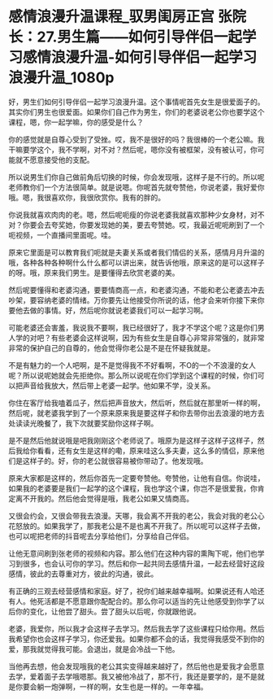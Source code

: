 # 感情浪漫升温课程_驭男闺房正宫 张院长：27.男生篇——如何引导伴侣一起学习感情浪漫升温-如何引导伴侣一起学习浪漫升温_1080p

好，男生们如何引导伴侣一起学习浪漫升温。这个事情呢首先女生是很爱面子的。其实你们男生也很爱面。如果你们自己作为男生，你们的老婆说老公你也要学这个课程，嗯，你一起学嘛，你的感受是什么？

你的感觉就是自尊心受到了受挫。哎，我不是很好的吗？我很棒的一个老公嘛。我干嘛要学这个，我不学啊，对不对？然后呢，嗯你没有被框架，没有被认可，你可能就不愿意接受他的支配。

所以说男生们你自己做前角后切换的时候，你会发现哦，这样子是不行的。所以呢老师教你们一个方法很简单。就是说嗯。你呢首先就夸赞他，你说老婆，我好爱你哦。嗯，我很喜欢你，我很欣赏你。我有的胖的。

你说我就喜欢肉肉的老。嗯，然后呢呃瘦的你说老婆我就喜欢那种少女身材，对不对？你要会去夸奖她，你要发现她的美，要去夸赞她。哎，我最近呢呃刷到了一个呃视频，一个直播间里面呢。哇。

原来它里面是可以教育我们呃就是夫妻关系或者我们情侣的关系，感情月月升温的哦，各种各种各种啊什么什么都可以讲出来，就告诉他哦，原来这的是可以这样子的呀。哦，原来我们男生。是要懂得去欣赏老婆的美。

然后呢要懂得和老婆沟通，要要情商高一点，和老婆沟通，不能和老公老婆去冲去吵架，要容纳老婆的情绪。万你要先让他接受你所说的话，他才会来听你接下来你要他去做的事情。好，然后呢你就说老婆我们可以一起学习啊。

可能老婆还会害羞，我说我不要啊，我已经很好了，我才不学这个呢？这是你们男人学的对吧？有些老婆会这样说啊，因为有些女生是自尊心非常非常强的，就非常非常的保护自己的自尊的，他会觉得你老公是不是在怀疑我就是。

不是有魅力的一个人吧啊，是不是觉得我不不好看啊，不O的一个不浪漫的女人呢？所以说呢她就会先拒绝你。那么所以说呢在你们学到这个课程的时候，你们可以把声音给我放大，然后带上老婆一起学。他如果不学，没关系。

你住在客厅给我嗑着瓜子，然后把声音放大，然后听，然后就在那里听一样的啊，然后呢，就老婆我学到了一个原来原来我是要这样子和你去带你出去浪漫的地方去处读读光晚餐了，我下次就要奖励你这样子啊。

是不是然后他就说哦是吧我刚刚这个老师说了。哦原为是这样子这样子这样子，然后我给你看看，还有女生是这样的嘞，原来哇这么多夫妻，这么多的情侣，原来他们是这样子的。好，你的老公就很容易被你带动了。他发现哦。

原来大家都是这样的，然后你首先一定要夸赞他。夸赞他，让他有自信。你说哇，如果我的老婆要是我们一起学的这个课程，我也学这个课，你岂不是很爱我，你肯定离不开我的。然后他会觉得是哦，我老公如果又情商高。

又很会约会，又很会带我去浪漫。天哪，我会离不开我的老公，我会对我的老公心花怒放的。如果我学了，那我老公是不是也离不开我了。所以呢可以这样子去做，也可以呢把老师的抖音呢去分享给他们，分享给自己伴侣。

让他无意间刷到张老师的视频和内容。那么他们在这种内容的熏陶下呢，他们也学习到很多，也会认可你的学习。然后和你一起共同去感情升温，一起去经营好这段感情，彼此的去尊重对方，彼此的沟通，彼此。

有正确的三观去经营感情和家庭。好了，祝你们越来越幸福啊。如果说还有人哈还有人。他死活都是不愿意跟你配配合的。那么你可以适当的先让他感受到你学了以后你的变化，让他尝了甜头。尝了甜头以后呢，你就跟他说。

老婆，我爱你，所以我才会这样子去学习。然后我去学了这些课程只给你用。然后我希望你也会这样子学习，你还爱我。如果你都不会的话，我觉得我感受不到你的爱，那我就觉得我可能。会退出，就是会冷战一下他。

当他再去想，他会发现哦我的老公其实变得越来越好了，然后他也是爱我才会愿意去学，爱着面子去学哦嗯那。我又被他冷战了，那不行，我还是要学的，是不是就是你要会躺一炮弹啊，一样的啊，女生也是一样的。一年幸福。


